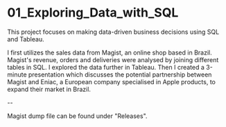 # 01_Exploring_Data_with_SQL
This project focuses on making data-driven business decisions using SQL and Tableau.

I first utilizes the sales data from Magist, an online shop based in Brazil. Magist's revenue, orders and deliveries were analysed by joining different tables in SQL. I explored the data further in Tableau. Then I created a 3-minute presentation which discusses the potential partnership between Magist and Eniac, a European company specialised in Apple products, to expand their market in Brazil.


--

Magist dump file can be found under "Releases".
